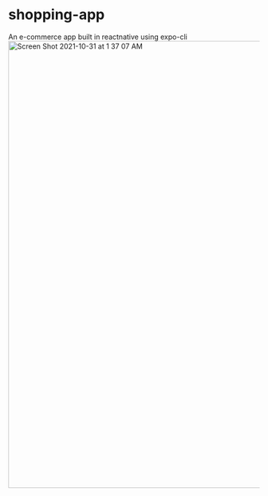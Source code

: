 # shopping-app
An e-commerce app built in reactnative using expo-cli
<img width="897" alt="Screen Shot 2021-10-31 at 1 37 07 AM" src="https://user-images.githubusercontent.com/52067244/139563180-0ce0a2d6-7121-4a1b-abd8-fa2c84111f89.png">